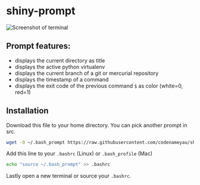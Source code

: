 # shiny-prompt

![Screenshot of terminal](https://user-images.githubusercontent.com/3826772/67151641-f0c57780-f296-11e9-8ce4-0a19f5ce598d.png)

## Prompt features:
- displays the current directory as title
- displays the active python virtualenv
- displays the current branch of a git or mercurial repository
- displays the timestamp of a command
- displays the exit code of the previous command `$` as color (white=0, red=1)

## Installation

Download this file to your home directory. You can pick another prompt in src.

```bash
wget -O ~/.bash_prompt https://raw.githubusercontent.com/codenameyau/shiny-prompt/master/src/.bash_prompt
```

Add this line to your `.bashrc` (Linux) or `.bash_profile` (Mac)
```bash
echo "source ~/.bash_prompt" >> .bashrc
```

Lastly open a new terminal or source your `.bashrc`.
